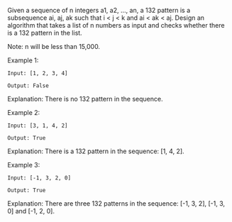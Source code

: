 Given a sequence of n integers a1, a2, ..., an, a 132 pattern is a subsequence ai, aj, ak such that i < j < k and ai < ak < aj. Design an algorithm that takes a list of n numbers as input and checks whether there is a 132 pattern in the list.

Note: n will be less than 15,000.

Example 1:
```
Input: [1, 2, 3, 4]

Output: False
```
Explanation: There is no 132 pattern in the sequence.

Example 2:
```
Input: [3, 1, 4, 2]

Output: True
```
Explanation: There is a 132 pattern in the sequence: [1, 4, 2].

Example 3:
```
Input: [-1, 3, 2, 0]

Output: True
```
Explanation: There are three 132 patterns in the sequence: [-1, 3, 2], [-1, 3, 0] and [-1, 2, 0].
